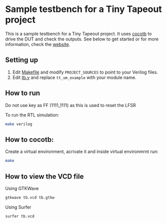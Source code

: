 # Sample testbench for a Tiny Tapeout project

This is a sample testbench for a Tiny Tapeout project. It uses [cocotb](https://docs.cocotb.org/en/stable/) to drive the DUT and check the outputs.
See below to get started or for more information, check the [website](https://tinytapeout.com/hdl/testing/).

## Setting up

1. Edit [Makefile](Makefile) and modify `PROJECT_SOURCES` to point to your Verilog files.
2. Edit [tb.v](tb.v) and replace `tt_um_example` with your module name.

## How to run

Do not use key as FF (1111_1111) as this is used to reset the LFSR

To run the RTL simulation:

```sh
make verilog
```
## How to cocotb:

Create a virtual environment, acrivate it and inside virtual environmrnt run:

```sh
make
```

## How to view the VCD file

Using GTKWave
```sh
gtkwave tb.vcd tb.gtkw
```

Using Surfer
```sh
surfer tb.vcd
```
